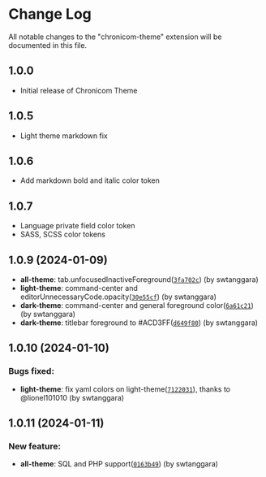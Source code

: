 # Change Log

All notable changes to the "chronicom-theme" extension will be documented in this file.

## 1.0.0

- Initial release of Chronicom Theme

## 1.0.5

- Light theme markdown fix

## 1.0.6

- Add markdown bold and italic color token

## 1.0.7

- Language private field color token
- SASS, SCSS color tokens

## 1.0.9 (2024-01-09)

- **all-theme**: tab.unfocusedInactiveForeground([`3fa702c`](https://github.com/swtanggara/chronicom-theme/commit/3fa702c5a073eacb7e061cb518a1ede53281535f)) (by swtanggara)
- **light-theme**: command-center and editorUnnecessaryCode.opacity([`30e55cf`](https://github.com/swtanggara/chronicom-theme/commit/30e55cfe9c36eadac020752bb9f5f2e58b5168ff)) (by swtanggara)
- **dark-theme**: command-center and general foreground color([`6a61c21`](https://github.com/swtanggara/chronicom-theme/commit/6a61c21076c6d57d472a3ace60477b0372559025)) (by swtanggara)
- **dark-theme**: titlebar foreground to #ACD3FF([`d649f80`](https://github.com/swtanggara/chronicom-theme/commit/d649f80f4dd92e0a4950bc00bbf854323c68938d)) (by swtanggara)

## 1.0.10 (2024-01-10)

### Bugs fixed:

- **light-theme**: fix yaml colors on light-theme([`7122031`](https://github.com/swtanggara/chronicom-theme/commit/71220319c231884d35a418470b8ab99cae9f8574)), thanks to @lionel101010 (by swtanggara)

## 1.0.11 (2024-01-11)

### New feature:

- **all-theme**: SQL and PHP support([`0163b49`](https://github.com/swtanggara/chronicom-theme/commit/0163b49b141ccda2fee2af9940b8a32a802d219f)) (by swtanggara)
